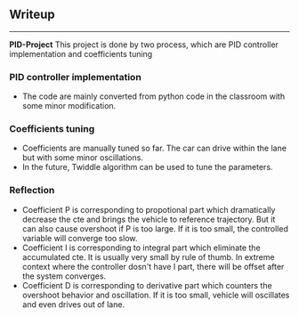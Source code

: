 ## Writeup

---

**PID-Project**
This project is done by two process, which are PID controller implementation and coefficients tuning

### PID controller implementation
* The code are mainly converted from python code in the classroom with some minor modification. 


### Coefficients tuning
* Coefficients are manually tuned so far. The car can drive within the lane but with some minor oscillations.
* In the future, Twiddle algorithm can be used to tune the parameters.

### Reflection
* Coefficient P is corresponding to propotional part which dramatically decrease the cte and brings the vehicle to reference trajectory. But it can also cause overshoot if P is too large. If it is too small, the controlled variable will converge too slow.
* Coefficient I is corresponding to integral part which eliminate the accumulated cte. It is usually very small by rule of thumb. In extreme context where the controller dosn't have I part, there will be offset after the system converges.
* Coefficient D is corresponding to derivative part which counters the overshoot behavior and oscillation. If it is too small, vehicle will oscillates and even drives out of lane. 
